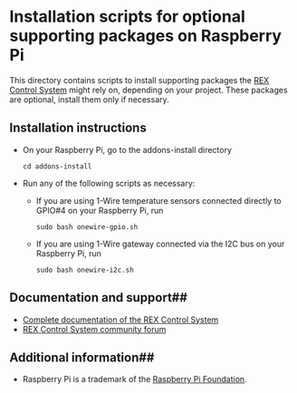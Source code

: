 Installation scripts for optional supporting packages on Raspberry Pi
=====================================================================

This directory contains scripts to install supporting packages the
[REX Control System](https://www.rexcontrols.com/rex) might rely on, depending
on your project. These packages are optional, install them only if necessary. 

## Installation instructions ##
- On your Raspberry Pi, go to the addons-install directory

    ```
    cd addons-install
    ```

- Run any of the following scripts as necessary:
    - If you are using 1-Wire temperature sensors connected directly to GPIO#4
    on your Raspberry Pi, run

        ```
        sudo bash onewire-gpio.sh
        ```

    - If you are using 1-Wire gateway connected via the I2C bus on your 
    Raspberry Pi, run

        ```
        sudo bash onewire-i2c.sh
        ```

## Documentation and support##
- [Complete documentation of the REX Control System](http://www.rexcontrols.com/documentation-and-support)
- [REX Control System community forum](https://www.rexcontrols.com/forum)  

## Additional information##
- Raspberry Pi is a trademark of the [Raspberry Pi Foundation](http://www.raspberrypi.org).
